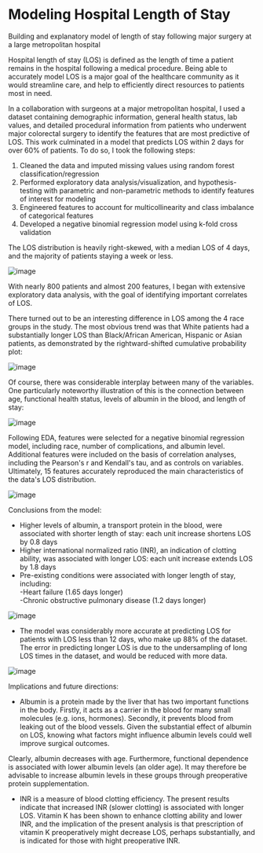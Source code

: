 # Modeling Hospital Length of Stay
Building and explanatory model of length of stay following major surgery at a large metropolitan hospital

Hospital length of stay (LOS) is defined as the length of time a patient remains in the hospital following a medical procedure. Being able to accurately model LOS is a major goal of the healthcare community as it would streamline care, and help to efficiently direct resources to patients most in need.  

In a collaboration with surgeons at a major metropolitan hospital, I used a dataset containing demographic information, general health status, lab values, and detailed procedural information
from patients who underwent major colorectal surgery to identify the features that are most predictive of LOS. This work culminated in a model that predicts LOS within 2 days for over 60% of patients. To do so, I took the following steps:

1) Cleaned the data and imputed missing values using random forest classification/regression
2) Performed exploratory data analysis/visualization, and hypothesis-testing with parametric and non-parametric methods
to identify features of interest for modeling
3) Engineered features to account for multicollinearity and class imbalance of categorical features
4) Developed a negative binomial regression model using k-fold cross validation

The LOS distribution is heavily right-skewed, with a median LOS of 4 days, and the majority of patients staying a week or less.

![image](https://user-images.githubusercontent.com/89553765/215565841-99dc688f-716f-46f4-a481-71b390c4eb8e.png)


With nearly 800 patients and almost 200 features, I began with extensive exploratory data analysis, with the goal of identifying important
correlates of LOS.


There turned out to be an interesting difference in LOS among the 4 race groups in the study. The most obvious trend was that White patients had
a substantially longer LOS than Black/African American, Hispanic or Asian patients, as demonstrated by the rightward-shifted cumulative probability plot:

![image](https://user-images.githubusercontent.com/89553765/212777042-c0d5aedd-050d-4ca0-8540-e81786c0240b.png)


Of course, there was considerable interplay between many of the variables. One particularly noteworthy illustration of this is the connection
between age, functional health status, levels of albumin in the blood, and length of stay:

![image](https://user-images.githubusercontent.com/89553765/212999846-c53445c0-967f-4e19-948e-e4de3e25f870.png)


Following EDA, features were selected for a negative binomial regression model, including race, number of complications, and albumin level. Additional features were included on the basis of correlation analyses, including the Pearson's r and Kendall's tau, and as controls on variables. Ultimately, 15 features accurately reproduced the main characteristics of the data's LOS distribution.

![image](https://user-images.githubusercontent.com/89553765/213261230-2c25575f-99e5-4fd4-9461-f7f68caf1c17.png)


Conclusions from the model:

- Higher levels of albumin, a transport protein in the blood, were associated with shorter length of stay: each unit increase 
shortens LOS by 0.8 days
- Higher international normalized ratio (INR), an indication of clotting ability, was associated with longer LOS: each unit increase 
extends LOS by 1.8 days
- Pre-existing conditions were associated with longer length of stay, including:  
      -Heart failure (1.65 days longer)  
      -Chronic obstructive pulmonary disease (1.2 days longer)
      
![image](https://user-images.githubusercontent.com/89553765/212435818-4a58de21-f0ec-41e8-b165-becff6990bc4.png)
    
- The model was considerably more accurate at predicting LOS for patients with LOS less than 12 days, who make up 88% of the 
dataset. 
    The error in predicting longer LOS is due to the undersampling of long LOS times in the dataset, and would be reduced with more data.
    
![image](https://user-images.githubusercontent.com/89553765/198186332-6b6d062c-f143-4530-a0c5-44f0b34eff98.png)



Implications and future directions:

- Albumin is a protein made by the liver that has two important functions in the body. Firstly, it acts as a carrier
in the blood for many small molecules (e.g. ions, hormones). Secondly, it prevents blood from leaking out of the blood
vessels. Given the substantial effect of albumin on LOS, knowing what factors might influence albumin levels could well
improve surgical outcomes. 


 Clearly, albumin decreases with age. Furthermore, functional dependence is associated with lower albumin levels (an older age). It may 
 therefore be advisable to increase albumin levels in these groups through preoperative protein supplementation.

- INR is a measure of blood clotting efficiency. The present results indicate that increased INR (slower clotting) is associated
with longer LOS. Vitamin K has been shown to enhance clotting ability and lower INR, and the implication of the present analysis 
is that prescription of vitamin K preoperatively might decrease LOS, perhaps substantially, and is indicated for those with 
hight preoperative INR.

